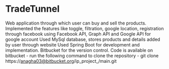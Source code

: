 # TradeTunnel
Web application through which user can buy and sell the products. 
Implemented the features like toggle, filtration, google location, registration through facebook using Facebook API, Graph API and Google API for google account Used MySql database, stores products and details added by user through website Used Spring Boot for development and implementation. 
Bitbucket for the version control.
Code is available on bitbucket - run the following command to clone the repository - git clone https://anagha03@bitbucket.org/ip_project_/main.git
